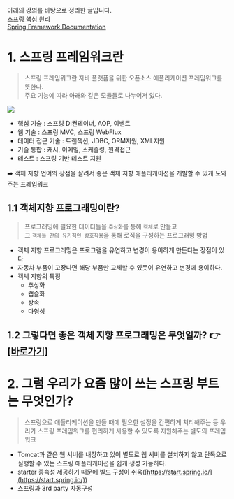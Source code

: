 아래의 강의를 바탕으로 정리한 글입니다.<br/>
[스프링 핵심 원리](https://www.inflearn.com/course/스프링-핵심-원리-기본편)<br/>
[Spring Framework Documentation](https://docs.spring.io/spring-framework/docs/current/reference/html/index.html)

# 1. 스프링 프레임워크란
> 스프링 프레임워크란 자바 플랫폼을 위한 오픈소스 애플리케이션 프레임워크를 뜻한다.<br/>
> 주요 기능에 따라 아래와 같은 모듈들로 나누어져 있다.

![](https://img1.daumcdn.net/thumb/R1280x0/?scode=mtistory2&fname=https%3A%2F%2Fblog.kakaocdn.net%2Fdn%2FenJWoC%2Fbtr724BNPSt%2FhfuLxKfMWWOkvkGXjFy461%2Fimg.png)
-   핵심 기술 : 스프링 DI컨테이너, AOP, 이벤트
-   웹 기술 : 스프링 MVC, 스프링 WebFlux
-   데이터 접근 기술 : 트랜잭션, JDBC, ORM지원, XML지원
-   기술 통합 : 캐시, 이메일, 스케줄링, 원격접근
-   테스트 : 스프링 기반 테스트 지원

➡️ 객체 지향 언어의 장점을 살려서 좋은 객체 지향 애플리케이션을 개발할 수 있게 도와주는 프레임워크

## 1.1 객체지향 프로그래밍이란?
> 프로그래밍에 필요한 데이터들을 `추상화`를 통해 `객체`로 만들고  
> 그 `객체들 간의 유기적인 상호작용`을 통해 로직을 구성하는 프로그래밍 방법

-   객체 지향 프로그래밍은 프로그램을 유연하고 변경이 용이하게 만든다는 장점이 있다
-   자동차 부품이 고장나면 해당 부품만 교체할 수 있듯이 유연하고 변경에 용이하다.
-   객체 지향의 특징
    -   추상화
    -   캡슐화
    -   상속
    -   다형성

## 1.2 그렇다면 좋은 객체 지향 프로그래밍은 무엇일까? 👉 [\[바로가기\]](https://github.com/hyunbenny/study/blob/main/%EC%8A%A4%ED%94%84%EB%A7%81/%EC%BD%94%EC%96%B4/2.%EB%A1%9C%EB%B2%84%ED%8A%B8%20%EB%A7%88%ED%8B%B4%EC%9D%98%20%EA%B0%9D%EC%B2%B4%EC%A7%80%ED%96%A5%20%EC%84%A4%EA%B3%84%EC%9B%90%EC%B9%99.md)

# 2. 그럼 우리가 요즘 많이 쓰는 스프링 부트는 무엇인가?
> 스프링으로 애플리케이션을 만들 때에 필요한 설정을 간편하게 처리해주는 등
> 우리가 스프링 프레임워크를 편리하게 사용할 수 있도록 지원해주는 별도의 프레임워크

-   Tomcat과 같은 웹 서버를 내장하고 있어 별도로 웹 서버를 설치하지 않고 단독으로 실행할 수 있는 스프링 애플리케이션을 쉽게 생성 가능하다.
-   starter 종속성 제공하기 때문에 빌드 구성이 쉬움([https://start.spring.io/](https://start.spring.io/))
-   스프링과 3rd party 자동구성
